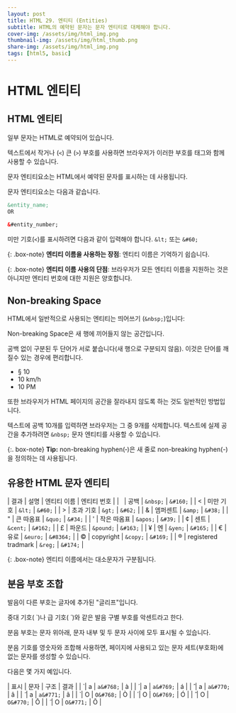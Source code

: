 ```yaml
---
layout: post
title: HTML 29. 엔티티 (Entities)
subtitle: HTML의 예약된 문자는 문자 엔티티로 대체해야 합니다.
cover-img: /assets/img/html_img.png
thumbnail-img: /assets/img/html_thumb.png
share-img: /assets/img/html_img.png
tags: [html5, basic]
---
```


# HTML 엔티티

## HTML 엔티티

일부 문자는 HTML로 예약되어 있습니다.

텍스트에서 작거나 (```<```) 큰 (```>```) 부호를 사용하면 브라우저가 이러한 부호를 태그와 함께 사용할 수 있습니다.

문자 엔티티요소는 HTML에서 예약된 문자를 표시하는 데 사용됩니다.

문자 엔티티요소는 다음과 같습니다.

```html
&entity_name;
OR

&#entity_number;
```

미만 기호(```<```)를 표시하려면 다음과 같이 입력해야 합니다. ```&lt;``` 또는 ```&#60;```

{: .box-note}
**엔티티 이름을 사용하는 장점**: 엔티티 이름은 기억하기 쉽습니다.

{: .box-note}
**엔티티 이름 사용의 단점**: 브라우저가 모든 엔티티 이름을 지원하는 것은 아니지만 엔티티 번호에 대한 지원은 양호합니다.

## Non-breaking Space

HTML에서 일반적으로 사용되는 엔티티는 띄어쓰기 (```&nbsp;```)입니다: 

Non-breaking Space은 새 행에 끼어들지 않는 공간입니다.

공백 없이 구분된 두 단어가 서로 붙습니다(새 행으로 구분되지 않음). 이것은 단어를 깨질수 있는 경우에 편리합니다.

+ § 10
+ 10 km/h
+ 10 PM

또한 브라우저가 HTML 페이지의 공간을 잘라내지 않도록 하는 것도 일반적인 방법입니다.

텍스트에 공백 10개를 입력하면 브라우저는 그 중 9개를 삭제합니다. 텍스트에 실제 공간을 추가하려면 ```&nbsp;``` 문자 엔티티를 사용할 수 있습니다.

{:. box-note}
**Tip:** non-breaking hyphen(&#8209;)은 새 줄로 non-breaking hyphen(-)을 정의하는 데 사용됩니다.

## 유용한 HTML 문자 엔티티

| 결과 | 설명 | 엔티티 이름 | 엔티티 번호 |
| &nbsp; | 공백 | ```&nbsp;``` | ```&#160;``` |
| &lt; | 미만 기호 | ```&lt;``` | ```&#60;``` |
| &gt; | 초과 기호 | ```&gt;``` | ```&#62;``` |
| &amp; | 엠퍼센트 | ```&amp;``` | ```&#38;``` |
| &quot; | 큰 따옴표 | ```&quo;``` | ```&#34;``` |
| &apos; | 작은 따옴표 | ```&apos;``` | ```&#39;``` |
| &cent; | 센트 | ```&cent;``` | ```&#162;``` |
| &pound; | 파운드 | ```&pound;``` | ```&#163;``` |
| &yen; | 엔 | ```&yen;``` | ```&#165;``` |
| &euro; | 유로 | ```&euro;``` | ```&#8364;``` |
| &copy; | copyright | ```&copy;``` | ```&#169;``` |
| &reg; | registered tradmark | ```&reg;``` | ```&#174;``` |

{: .box-note}
엔티티 이름에서는 대소문자가 구분됩니다.

## 분음 부호 조합

발음이 다른 부호는 글자에 추가된 "글리프"입니다.

중대 기호( &#768; )나 급 기호( &#769; )와 같은 발음 구별 부호를 악센트라고 한다.

분음 부호는 문자 위아래, 문자 내부 및 두 문자 사이에 모두 표시될 수 있습니다.

분음 기호를 영숫자와 조합해 사용하면, 페이지에 사용되고 있는 문자 세트(부호화)에 없는 문자를 생성할 수 있습니다.

다음은 몇 가지 예입니다.

| 표시 | 문자 | 구조 | 결과 |
| &#768; | a | ```a&#768;``` | a&#768; |
| &#769; | a | ```a&#769;``` | a&#769; |
| &#770; | a | ```a&#770;``` | a&#770; |
| &#771; | a | ```a&#771;``` | a&#771; |
| &#768; | O | ```O&#768;``` | O&#768; |
| &#769; | O | ```O&#769;``` | O&#769; |
| &#770; | O | ```O&#770;``` | O&#770; |
| &#771; | O | ```O&#771;``` | O&#771; |
